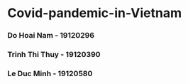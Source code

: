 # Covid-pandemic-in-Vietnam
### Do Hoai Nam - 19120296
### Trinh Thi Thuy - 19120390
### Le Duc Minh - 19120580
